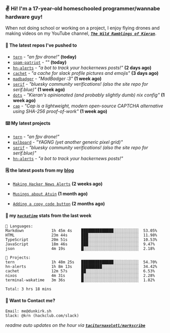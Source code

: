 ### ✌️ Hi! I'm a 17-year-old homeschooled programmer/wannabe hardware guy!

When not doing school or working on a project, I enjoy flying drones and making videos on my YouTube channel, [**_`The Wild Ramblings of Kieran`_**](https://youtube.com/@kieran.rambles).

#### 👷 The latest repos I've pushed to

- [`tern`](https://github.com/taciturnaxolotl/tern) - _"an fpv drone!"_ **(today)**
- [`spam-patriot`](https://github.com/taciturnaxolotl/spam-patriot) - _""_ **(today)**
- [`hn-alerts`](https://github.com/taciturnaxolotl/hn-alerts) - _"a bot to track your hackernews posts!"_ **(2 days ago)**
- [`cachet`](https://github.com/taciturnaxolotl/cachet) - _"a cache for slack profile pictures and emojis"_ **(3 days ago)**
- [`madbadger`](https://github.com/taciturnaxolotl/madbadger) - _"MadBadger :3"_ **(1 week ago)**
- [`serif`](https://github.com/taciturnaxolotl/serif) - _"bluesky community verifications! (also the site repo for serif.blue)"_ **(1 week ago)**
- [`dots`](https://github.com/taciturnaxolotl/dots) - _"Kieran's opinionated (and probably slightly dumb) nix config"_ **(1 week ago)**
- [`cap`](https://github.com/tiagorangel1/cap) - _"Cap is a lightweight, modern open-source CAPTCHA alternative using SHA-256 proof-of-work"_ **(1 week ago)**

#### ⌨️ My latest projects

- [`tern`](https://github.com/taciturnaxolotl/tern) - _"an fpv drone!"_
- [`pxlboard`](https://github.com/taciturnaxolotl/pxlboard) - _"YAGNG (yet another generic pixel grid)"_
- [`serif`](https://github.com/taciturnaxolotl/serif) - _"bluesky community verifications! (also the site repo for serif.blue)"_
- [`hn-alerts`](https://github.com/taciturnaxolotl/hn-alerts) - _"a bot to track your hackernews posts!"_

#### 🗒️ the latest posts from my [blog](https://dunkirk.sh)

- [`Making Hacker News Alerts`](https://dunkirk.sh/blog/hn-alerts/) **(2 weeks ago)**

- [`Musings about Atuin`](https://dunkirk.sh/blog/atuin/) **(1 month ago)**

- [`Adding a copy code button`](https://dunkirk.sh/blog/adding-a-copy-button/) **(2 months ago)**



#### 📡 my [_`hackatime`_](https://waka.hackclub.com) stats from the last week

```text
💾 Languages:
Markdown            1h 45m 4s    ██████████████░░░░░░░░░░░  53.05%
HTML                23m 44s      ███░░░░░░░░░░░░░░░░░░░░░░  11.98%
TypeScript          20m 51s      ███░░░░░░░░░░░░░░░░░░░░░░  10.53%
JavaScript          18m 46s      ███░░░░░░░░░░░░░░░░░░░░░░  9.47%
json                4m 19s       █░░░░░░░░░░░░░░░░░░░░░░░░  2.18%

💼 Projects:
tern                1h 48m 25s   ██████████████░░░░░░░░░░░  54.70%
hn-alerts           1h 8m 13s    █████████░░░░░░░░░░░░░░░░  34.42%
cachet              12m 57s      ██░░░░░░░░░░░░░░░░░░░░░░░  6.53%
nixos               4m 31s       █░░░░░░░░░░░░░░░░░░░░░░░░  2.28%
terminal-wakatime   3m 36s       █░░░░░░░░░░░░░░░░░░░░░░░░  1.82%

Total: 3 hrs 18 mins
```

#### 📮 Want to Contact me?

```text
Email: me@dunkirk.sh
Slack: @krn (hackclub.com/slack)
```

_readme auto updates on the hour via [**`taciturnaxolotl/markscribe`**](https://github.com/taciturnaxolotl/markscribe)_

